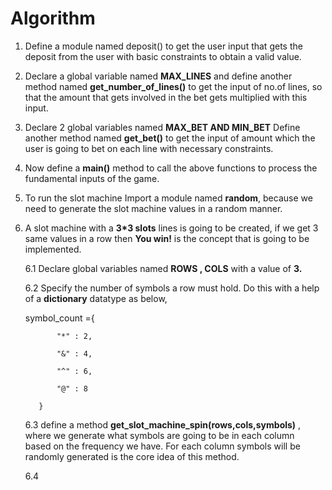 # Algorithm

1. Define a module named deposit() to get the user input that gets the deposit from the user with basic constraints to obtain a valid value.

2. Declare a global variable named **MAX_LINES** and define another method named **get_number_of_lines()** to get the input of no.of lines, so that the amount that gets involved in the bet gets multiplied with this input.

3. Declare 2 global variables named **MAX_BET AND MIN_BET** Define another method named **get_bet()** to get the input of amount which the user is going to bet on each line with necessary constraints.

4. Now define a **main()** method to call the above functions to process the fundamental inputs of the game.

5. To run the slot machine Import a module named **random**, because we need to generate the slot machine values in a random manner.

6. A slot machine with a **3*3 slots** lines is going to be created, if we get 3 same values in a row then **You win!** is the concept that is going to be implemented.

   6.1 Declare global variables named **ROWS , COLS** with a value of **3.**

   6.2 Specify the number of symbols a row must hold. Do this with a help of a **dictionary** datatype as below,

      symbol_count ={
   
              "*" : 2,
   
              "&" : 4,
   
              "^" : 6,
   
              "@" : 8
   
          }

     6.3 define a method **get_slot_machine_spin(rows,cols,symbols)** , where we generate what symbols are going to be in each column     
         based on the frequency we have. For each column symbols will be randomly generated is the core idea of this method.

     6.4 

   
 

